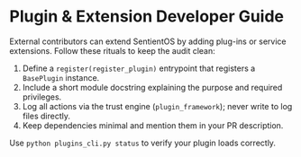 # Plugin & Extension Developer Guide

External contributors can extend SentientOS by adding plug-ins or service extensions. Follow these rituals to keep the audit clean:

1. Define a `register(register_plugin)` entrypoint that registers a `BasePlugin` instance.
2. Include a short module docstring explaining the purpose and required privileges.
3. Log all actions via the trust engine (`plugin_framework`); never write to log files directly.
4. Keep dependencies minimal and mention them in your PR description.

Use `python plugins_cli.py status` to verify your plugin loads correctly.
